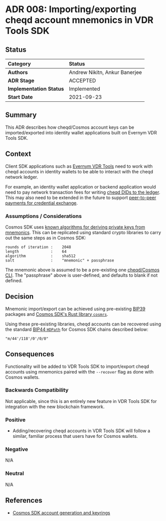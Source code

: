 # ADR 008: Importing/exporting cheqd account mnemonics in VDR Tools SDK

## Status

| Category | Status |
| :--- | :--- |
| **Authors** | Andrew Nikitn, Ankur Banerjee |
| **ADR Stage** | ACCEPTED |
| **Implementation Status** | Implemented |
| **Start Date** | 2021-09-23 |

## Summary

This ADR describes how cheqd/Cosmos account keys can be imported/exported into identity wallet applications built on Evernym VDR Tools SDK.

## Context

Client SDK applications such as [Evernym VDR Tools](https://gitlab.com/evernym/verity/vdr-tools) need to work with cheqd accounts in identity wallets to be able to interact with the cheqd network ledger.

For example, an identity wallet application or backend application would need to pay network transaction fees for writing [cheqd DIDs to the ledger](adr-002-cheqd-did-method.md). This may also need to be extended in the future to support [peer-to-peer payments for credential exchange](adr-001-payment-mechanism-for-issuing-credentials.md).

### Assumptions / Considerations

Cosmos SDK uses [known algorithms for deriving private keys from mnemonics](https://https://docs.cosmos.network/main/basics/accounts.html#keyring). This can be replicated using standard crypto libraries to carry out the same steps as in Cosmos SDK:

```text
rounds of iteration :    2048
length              :    64
algorithm           :    sha512
salt                :    "mnemonic" + passphrase
```

The mnemonic above is assumed to be a pre-existing one [cheqd/Cosmos CLI](../../docs/cheqd-cli/cheqd-cli-accounts.md). The "passphrase" above is user-defined, and defaults to blank if not defined.

## Decision

Mnemonic import/export can be achieved using pre-existing [BIP39](https://github.com/bitcoin/bips/tree/master/bip-0039) packages and [Cosmos SDK's Rust library `cosmrs`](https://github.com/cosmos/cosmos-rust).

Using these pre-existing libraries, cheqd accounts can be recovered using the standard [BIP44 `HDPath`](https://github.com/bitcoin/bips/blob/master/bip-0044.mediawiki) for Cosmos SDK chains described below:

```text
"m/44'/118'/0'/0/0"
```

## Consequences

Functionality will be added to VDR Tools SDK to import/export cheqd accounts using mnemonics paired with the `--recover` flag as done with Cosmos wallets.

### Backwards Compatibility

Not applicable, since this is an entirely new feature in VDR Tools SDK for integration with the new blockchain framework.

### Positive

* Adding/recovering cheqd accounts in VDR Tools SDK will follow a similar, familiar process that users have for Cosmos wallets.

### Negative

N/A

### Neutral

N/A

## References

* [Cosmos SDK account generation and keyrings](https://https://docs.cosmos.network/main/basics/accounts.html)
